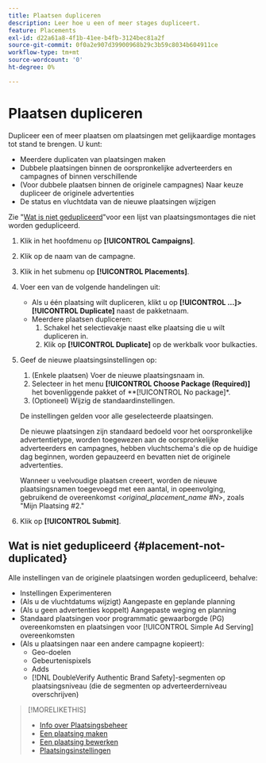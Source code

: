 ```yaml
---
title: Plaatsen dupliceren
description: Leer hoe u een of meer stages dupliceert.
feature: Placements
exl-id: d22a61a8-4f1b-41ee-b4fb-3124bec81a2f
source-git-commit: 0f0a2e907d39900968b29c3b59c8034b604911ce
workflow-type: tm+mt
source-wordcount: '0'
ht-degree: 0%

---
```


# Plaatsen dupliceren

<!-- Some placements don't have this option. Clarify which placement types aren't eligible -- is it PG placements, or all placements using private inventory? And anything else? -->

Dupliceer een of meer plaatsen om plaatsingen met gelijkaardige montages tot stand te brengen. U kunt:

* Meerdere duplicaten van plaatsingen maken
* Dubbele plaatsingen binnen de oorspronkelijke adverteerders en campagnes of binnen verschillende
* (Voor dubbele plaatsen binnen de originele campagnes) Naar keuze dupliceer de originele advertenties
* De status en vluchtdata van de nieuwe plaatsingen wijzigen

Zie &quot;[Wat is niet gedupliceerd](#placement-not-duplicated)&quot;voor een lijst van plaatsingsmontages die niet worden gedupliceerd.

1. Klik in het hoofdmenu op **[!UICONTROL Campaigns]**.
1. Klik op de naam van de campagne.
1. Klik in het submenu op **[!UICONTROL Placements]**.
1. Voer een van de volgende handelingen uit:
   * Als u één plaatsing wilt dupliceren, klikt u op **[!UICONTROL ...]>[!UICONTROL Duplicate]** naast de pakketnaam.
   * Meerdere plaatsen dupliceren:
      1. Schakel het selectievakje naast elke plaatsing die u wilt dupliceren in.
      1. Klik op **[!UICONTROL Duplicate]** op de werkbalk voor bulkacties.
1. Geef de nieuwe plaatsingsinstellingen op:
   1. (Enkele plaatsen) Voer de nieuwe plaatsingsnaam in.
   1. Selecteer in het menu **[!UICONTROL Choose Package (Required)]** het bovenliggende pakket of **[!UICONTROL No package]*.
   1. (Optioneel) Wijzig de standaardinstellingen.

   De instellingen gelden voor alle geselecteerde plaatsingen.

   De nieuwe plaatsingen zijn standaard bedoeld voor het oorspronkelijke advertentietype, worden toegewezen aan de oorspronkelijke adverteerders en campagnes, hebben vluchtschema&#39;s die op de huidige dag beginnen, worden gepauzeerd en bevatten niet de originele advertenties.

   Wanneer u veelvoudige plaatsen creeert, worden de nieuwe plaatsingsnamen toegevoegd met een aantal, in opeenvolging, gebruikend de overeenkomst &lt;*original_placement_name #N*>, zoals &quot;Mijn Plaatsing #2.&quot;

1. Klik op **[!UICONTROL Submit]**.

## Wat is niet gedupliceerd {#placement-not-duplicated}

Alle instellingen van de originele plaatsingen worden gedupliceerd, behalve:

* Instellingen Experimenteren
* (Als u de vluchtdatums wijzigt) Aangepaste en geplande planning
* (Als u geen advertenties koppelt) Aangepaste weging en planning
* Standaard plaatsingen voor programmatic gewaarborgde (PG) overeenkomsten en plaatsingen voor [!UICONTROL Simple Ad Serving] overeenkomsten
* (Als u plaatsingen naar een andere campagne kopieert):
   * Geo-doelen
   * Gebeurtenispixels
   * Adds
   * [!DNL DoubleVerify Authentic Brand Safety]-segmenten op plaatsingsniveau (die de segmenten op adverteerderniveau overschrijven)

>[!MORELIKETHIS]
>
>* [Info over Plaatsingsbeheer](placement-about.md)
>* [Een plaatsing maken](placement-create.md)
>* [Een plaatsing bewerken](placement-edit.md)
>* [Plaatsingsinstellingen](placement-settings.md)

